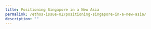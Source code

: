 ```yaml
---
title: Positioning Singapore in a New Asia
permalink: /ethos-issue-02/positioning-singapore-in-a-new-asia/
description: ""
---
```

